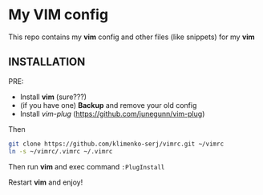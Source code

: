 My VIM config
===
This repo contains my **vim** config and other files (like snippets) for my **vim**

INSTALLATION
---

PRE: 
* Install **vim** (sure???)
* (if you have one) **Backup** and remove your old config
* Install *vim-plug* (https://github.com/junegunn/vim-plug)

Then
```bash
git clone https://github.com/klimenko-serj/vimrc.git ~/vimrc
ln -s ~/vimrc/.vimrc ~/.vimrc
```

Then run **vim** and exec command `:PlugInstall`

Restart **vim** and enjoy!
